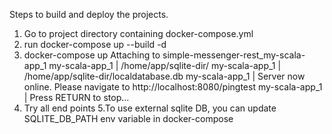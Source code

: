 Steps to build and deploy the projects.

1. Go to project directory containing docker-compose.yml
2. run docker-compose up --build -d
3. docker-compose up
Attaching to simple-messenger-rest_my-scala-app_1
   my-scala-app_1  | /home/app/sqlite-dir/
   my-scala-app_1  | /home/app/sqlite-dir/localdatabase.db
   my-scala-app_1  | Server now online. Please navigate to http://localhost:8080/pingtest
   my-scala-app_1  | Press RETURN to stop...
4. Try all end points
5.To use external sqlite DB, you can update SQLITE_DB_PATH env variable in docker-compose




